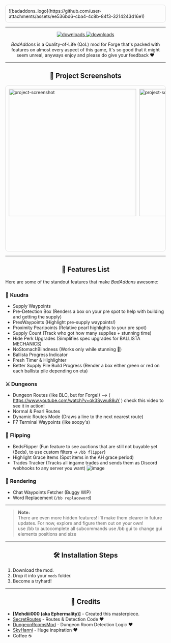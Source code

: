 <div style="display: flex; overflow-x: auto; gap: 10px; padding: 10px; border: 1px solid #ddd; border-radius: 8px; justify-content: center;">
  ![badaddons_logo](https://github.com/user-attachments/assets/ee536bd6-cba4-4c8b-84f3-3214243d16e1)
</div>

***
<p align="center">
  <a href="https://github.com/mehdii000/BadAddons/releases" target="_blank">
    <img alt="downloads" src="https://img.shields.io/github/v/release/mehdii000/BadAddons?color=4166f5&style=flat-square" />
  </a>
  <a href="https://github.com/mehdii000/BadAddons/releases" target="_blank">
    <img alt="downloads" src="https://img.shields.io/github/downloads/mehdii000/BadAddons/total?color=4166f5&style=flat-square" />
  </a>
</p>

<p align="center" id="description"><em>BadAddons</em> is a Quality-of-Life (QoL) mod for Forge that's packed with features on almost every aspect of this game, It's so good that it might seem unreal, anyways enjoy and please do give your feedback ❤️</p>

---

<h2 align="center">📸 Project Screenshots</h2>

<div style="display: flex; overflow-x: auto; gap: 10px; padding: 10px; border: 1px solid #ddd; border-radius: 8px;">
  <img src="https://cdn.discordapp.com/attachments/1289199463658950851/1290277934489276426/image.png?ex=66fbe077&amp;is=66fa8ef7&amp;hm=26ac89cd7f1b606583d5796fb9d638170e0be7b33f7cb7e89c5f6bb2d9ba6938&amp;" alt="project-screenshot" width="400" >
  <img src="https://cdn.discordapp.com/attachments/1289199463658950851/1290270464878444586/image.png?ex=66fbd982&amp;is=66fa8802&amp;hm=a93eb4c59096da0987eaa3b3a1bbcccc4bbed9b03ac5837f1c1d73ad8cc20087&amp;" alt="project-screenshot" width="400" >
  <img src="https://cdn.discordapp.com/attachments/1066690788622356580/1310000830925246605/2024-11-23_19.14.49.png?ex=6743a0d8&is=67424f58&hm=0e4340b2e436f0fbb7fe5d8b13d27ebabcc7628769484498b989e0c954539fb6&" alt="project-screenshot" width="500" >
  <img src="https://cdn.discordapp.com/attachments/1275124186293207060/1310004171168153630/2024-10-16_23.22.45.png?ex=6743a3f5&is=67425275&hm=a24938eea8988fe5716e3a2d253c9906c0c88ece096a5e36d9c6d1d53a607afe&" alt="project-screenshot" width="500" >
  <img src="https://cdn.discordapp.com/attachments/1289199463658950851/1290269886462955530/image.png?ex=66fbd8f8&amp;is=66fa8778&amp;hm=dda7b90cbe62b45ef9cadb726f72e02774ad83a6104c71005d04328733e59faa&amp;" alt="project-screenshot" width="400" >
</div>

---

<h2 align="center">🧐 Features List</h2>

<p>Here are some of the standout features that make <em>BadAddons</em> awesome:</p>

### 🌋 **Kuudra**
- Supply Waypoints
- Pre-Detection Box (Renders a box on your pre spot to help with building and getting the supply)  
- PresWaypoints (Highlight pre-supply waypoints!)  
- Proximity Pearlpoints (Relative pearl highlights to your pre spot)  
- Supply Count (Track who got how many supplies + stunning time)  
- Hide Perk Upgrades (Simplifies spec upgrades for BALLISTA MECHANICS)  
- NoStomachBlindness (Works only while stunning 👀)  
- Ballista Progress Indicator  
- Fresh Timer & Highlighter  
- Better Supply Pile Build Progress (Render a box either green or red on each ballista pile depending on eta)

### ⚔️ **Dungeons**
- Dungeon Routes (like BLC, but for Forge!)
  --> ( https://www.youtube.com/watch?v=qk3Svwu88uY ) check this video to see it in action!
- Normal & Pearl Routes  
- Dynamic Routes Mode (Draws a line to the next nearest route)  
- F7 Terminal Waypoints (like soopy's)

### 💸 **Flipping**
- BedsFlipper (Fun feature to see auctions that are still not buyable yet (Beds), to use custom filters -> `/bb flipper`)  
- Highlight Grace Items (Spot items in the AH grace period)  
- Trades Tracker (Tracks all ingame trades and sends them as Discord webhooks to any server you want)
![image](https://github.com/user-attachments/assets/2af366ec-6a50-4c18-9ae7-c97ada15a0b9)
  
### 🔎 **Rendering**
- Chat Waypoints Fetcher  (Buggy WIP)
- Word Replacement (`/bb replaceword`)  

---

> **Note:**  
> There are even more hidden features! I’ll make them clearer in future updates. For now, explore and figure them out on your own!  
> use /bb <TAB> to autocomplete all subcommands
> use /bb gui to change gui elements positions and size
---

<h2 align="center">🛠️ Installation Steps</h2>

1. Download the mod.  
2. Drop it into your `mods` folder.  
3. Become a tryhard!

---

<h2 align="center">🤝 Credits</h2>

- **[Mehdiii000 (aka Ephermality)]** - Created this masterpiece.  
- [SecretRoutes](https://github.com/yourboykyle/SecretRoutes) - Routes & Detection Code ❤️  
- [DungeonRoomsMod](https://github.com/Quantizr/DungeonRoomsMod) - Dungeon Room Detection Logic ❤️  
- [SkyHanni](https://github.com/hannibal002/SkyHanni) - Huge inspiration ❤️  
- Coffee ☕  
